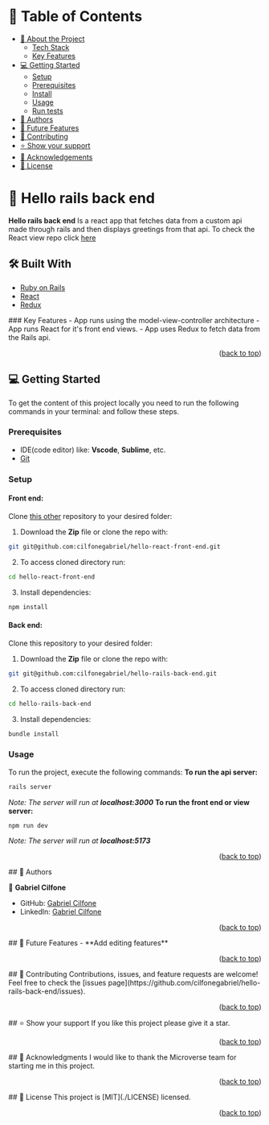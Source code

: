 <a name="readme-top"></a>
<!-- TABLE OF CONTENTS -->
# 📗 Table of Contents
- [📖 About the Project](#about-project)
    - [Tech Stack](#tech-stack)
    - [Key Features](#key-features)
- [💻 Getting Started](#getting-started)
  - [Setup](#setup)
  - [Prerequisites](#prerequisites)
  - [Install](#install)
  - [Usage](#usage)
  - [Run tests](#run-tests)
- [👥 Authors](#authors)
- [🔭 Future Features](#future-features)
- [🤝 Contributing](#contributing)
- [⭐️ Show your support](#support)
- [🙏 Acknowledgements](#acknowledgements)
- [📝 License](#license)
<!-- PROJECT DESCRIPTION -->
# 📖 Hello rails back end <a name="about-project"></a>
**Hello rails back end** Is a react app that fetches data from a custom api made through rails and then displays greetings from that api.
To check the React view repo click [here](https://github.com/cilfonegabriel/hello-react-front-end)
## 🛠 Built With <a name="built-with"></a>
  <ul>
    <li><a href="https://www.ruby-lang.org/en/documentation/">Ruby on Rails</a></li>
    <li><a href="https://legacy.reactjs.org/docs/getting-started.html">React</a></li>
    <li><a href="https://redux.js.org/">Redux</a></li>
  </ul>
<!-- Features -->
### Key Features <a name="key-features"></a>
- App runs using the model-view-controller architecture
- App runs React for it's front end views.
- App uses Redux to fetch data from the Rails api.

<p align="right">(<a href="#readme-top">back to top</a>)</p>

<!-- GETTING STARTED -->

## 💻 Getting Started <a name="getting-started"></a>
To get the content of this project locally you need to run the following commands in your terminal:
and follow these steps.
### Prerequisites
- IDE(code editor) like: **Vscode**, **Sublime**, etc.
- [Git](https://www.linode.com/docs/guides/how-to-install-git-on-linux-mac-and-windows/)
### Setup
#### **Front end:**
Clone [this other](https://github.com/cilfonegabriel/hello-rails-back-end.git) repository to your desired folder:
1. Download the **Zip** file or clone the repo with:
 ```bash
git git@github.com:cilfonegabriel/hello-react-front-end.git
```
2. To access cloned directory run:
```bash
cd hello-react-front-end
```
3. Install dependencies:
```bash
npm install
```
#### **Back end:**
Clone this repository to your desired folder:
1. Download the **Zip** file or clone the repo with:
 ```bash
git git@github.com:cilfonegabriel/hello-rails-back-end.git
```
2. To access cloned directory run:
```bash
cd hello-rails-back-end
```
3. Install dependencies:
```bash
bundle install
```
### Usage
To run the project, execute the following commands:
**To run the api server:**
```bash
rails server
```
*Note: The server will run at **localhost:3000***
**To run the front end or view server:**
```bash
npm run dev
```
*Note: The server will run at **localhost:5173***
<p align="right">(<a href="#readme-top">back to top</a>)</p>
<!-- AUTHORS -->
## 👥 Authors <a name="authors"></a>

👤 **Gabriel Cilfone**

- GitHub: [Gabriel Cilfone](https://github.com/cilfonegabriel)
- LinkedIn: [Gabriel Cilfone](www.linkedin.com/in/gabriel-cilfone/)

<p align="right">(<a href="#readme-top">back to top</a>)</p>
<!-- FUTURE FEATURES -->
## 🔭 Future Features <a name="future-features"></a>
- **Add editing features**
<p align="right">(<a href="#readme-top">back to top</a>)</p>
<!-- CONTRIBUTING -->
## 🤝 Contributing <a name="contributing"></a>
Contributions, issues, and feature requests are welcome!
Feel free to check the [issues page](https://github.com/cilfonegabriel/hello-rails-back-end/issues).
<p align="right">(<a href="#readme-top">back to top</a>)</p>
<!-- SUPPORT -->
## ⭐️ Show your support <a name="support"></a>
If you like this project please give it a star.
<p align="right">(<a href="#readme-top">back to top</a>)</p>
<!-- ACKNOWLEDGEMENTS -->
## 🙏 Acknowledgments <a name="acknowledgements"></a>
I would like to thank the Microverse team for starting me in this project.
<p align="right">(<a href="#readme-top">back to top</a>)</p>
<!-- LICENSE -->
## 📝 License <a name="license"></a>
This project is [MIT](./LICENSE) licensed.
<p align="right">(<a href="#readme-top">back to top</a>)</p>